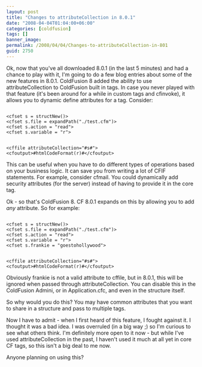 ```yaml
---
layout: post
title: "Changes to attributeCollection in 8.0.1"
date: "2008-04-04T01:04:00+06:00"
categories: [coldfusion]
tags: []
banner_image: 
permalink: /2008/04/04/Changes-to-attributeCollection-in-801
guid: 2750
---
```


Ok, now that you've all downloaded 8.0.1 (in the last 5 minutes) and had a chance to play with it, I'm going to do a few blog entries about some of the new features in 8.0.1. ColdFusion 8 added the ability to use attributeCollection to ColdFusion built in tags. In case you never played with that feature (it's been around for a while in custom tags and cfinvoke), it allows you to dynamic define attributes for a tag. Consider:

<code>
&lt;cfset s = structNew()&gt;
&lt;cfset s.file = expandPath("./test.cfm")&gt;
&lt;cfset s.action = "read"&gt;
&lt;cfset s.variable = "r"&gt;

&lt;cffile attributeCollection="#s#"&gt;
&lt;cfoutput&gt;#htmlCodeFormat(r)#&lt;/cfoutput&gt;
</code>

This can be useful when you have to do different types of operations based on your business logic. It can save you from writing a lot of CFIF statements. For example, consider cfmail. You could dynamically add security attributes (for the server) instead of having to provide it in the core tag.

Ok - so that's ColdFusion 8. CF 8.0.1 expands on this by allowing you to add <i>any</i> attribute. So for example:

<code>
&lt;cfset s = structNew()&gt;
&lt;cfset s.file = expandPath("./test.cfm")&gt;
&lt;cfset s.action = "read"&gt;
&lt;cfset s.variable = "r"&gt;
&lt;cfset s.frankie = "goestohollywood"&gt;

&lt;cffile attributeCollection="#s#"&gt;
&lt;cfoutput&gt;#htmlCodeFormat(r)#&lt;/cfoutput&gt;
</code>

Obviously frankie is not a valid attribute to cffile, but in 8.0.1, this will be ignored when passed through attributeCollection. You can disable this in the ColdFusion Admini, or in Application.cfc, and even in the structure itself.

So why would you do this? You may have common attributes that you want to share in a structure and pass to multiple tags. 

Now I have to admit - when I first heard of this feature, I fought against it. I thought it was a bad idea. I was overruled (in a big way ;) so I'm curious to see what others think. I'm definitely more open to it now - but while I've used attributeCollection in the past, I haven't used it much at all yet in core CF tags, so this isn't a big deal to me now.

Anyone planning on using this?